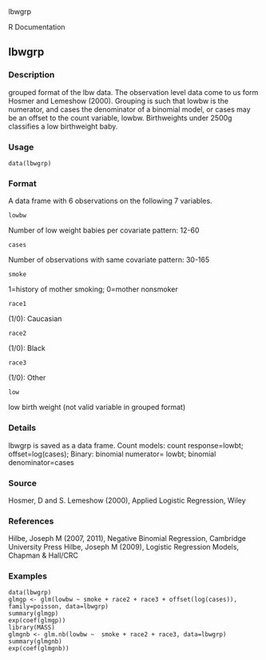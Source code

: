 lbwgrp

R Documentation

## lbwgrp

### Description

grouped format of the lbw data. The observation level data come to us form
Hosmer and Lemeshow (2000). Grouping is such that lowbw is the numerator, and
cases the denominator of a binomial model, or cases may be an offset to the
count variable, lowbw. Birthweights under 2500g classifies a low birthweight
baby.

### Usage

    data(lbwgrp)

### Format

A data frame with 6 observations on the following 7 variables.

`lowbw`

Number of low weight babies per covariate pattern: 12-60

`cases`

Number of observations with same covariate pattern: 30-165

`smoke`

1=history of mother smoking; 0=mother nonsmoker

`race1`

(1/0): Caucasian

`race2`

(1/0): Black

`race3`

(1/0): Other

`low`

low birth weight (not valid variable in grouped format)

### Details

lbwgrp is saved as a data frame. Count models: count response=lowbt;
offset=log(cases); Binary: binomial numerator= lowbt; binomial
denominator=cases

### Source

Hosmer, D and S. Lemeshow (2000), Applied Logistic Regression, Wiley

### References

Hilbe, Joseph M (2007, 2011), Negative Binomial Regression, Cambridge
University Press Hilbe, Joseph M (2009), Logistic Regression Models, Chapman &
Hall/CRC

### Examples

    
    data(lbwgrp)
    glmgp <- glm(lowbw ~ smoke + race2 + race3 + offset(log(cases)), family=poisson, data=lbwgrp)
    summary(glmgp)
    exp(coef(glmgp))
    library(MASS)
    glmgnb <- glm.nb(lowbw ~  smoke + race2 + race3, data=lbwgrp)
    summary(glmgnb)
    exp(coef(glmgnb))

